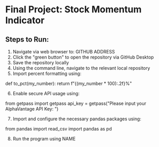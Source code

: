 # Final Project: Stock Momentum Indicator

## Steps to Run:

1. Navigate via web browser to: GITHUB ADDRESS
2. Click the "green button" to open the repository via GitHub Desktop
3. Save the repository locally
4. Using the command line, navigate to the relevant local repository
5. Import percent formatting using:

def to_pct(my_number):
    return f"{(my_number * 100):.2f}%"

6. Enable secure API usage using:

from getpass import getpass
api_key = getpass("Please input your AlphaVantage API Key: ")


7. Import and configure the necessary pandas packages using:

from pandas import read_csv
import pandas as pd

8. Run the program using NAME
